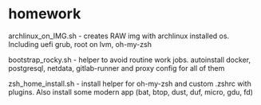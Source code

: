 # homework

archlinux_on_IMG.sh - creates RAW img with archlinux installed os. 
Including uefi grub, root on lvm, oh-my-zsh 

bootstrap_rocky.sh - helper to avoid routine work jobs. 
autoinstall docker, postgresql, netdata, gitlab-runner and proxy config for all of them

zsh_home_install.sh - install helper for oh-my-zsh and custom .zshrc with plugins. 
Also install some modern app (bat, btop, dust, duf, micro, gdu, fd)
